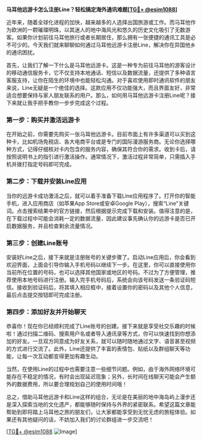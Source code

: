 **马耳他远游卡怎么注册Line？轻松搞定海外通讯难题[[TG💪+ @esim1088](https://t.me/s/esim1088)]**

近年来，随着全球化进程的加快，越来越多的人选择出国旅游或工作。而马耳他作为欧洲的一颗璀璨明珠，以其迷人的地中海风光和悠久的历史文化吸引了无数游客。如果你计划前往马耳他旅行或者长期居住，那么拥有一张便捷的通讯工具是必不可少的。今天我们就来聊聊如何通过马耳他远游卡注册Line，解决你在异国他乡的通讯困扰。

首先，让我们了解一下什么是马耳他远游卡。这是一种专为前往马耳他的游客设计的移动通信服务卡，它不仅支持本地通话、短信以及数据流量，还提供了多种语言客服支持，让你在陌生的环境中也能轻松沟通。对于喜欢使用即时通讯软件的朋友来说，Line无疑是一个绝佳的选择。这款应用不仅功能强大，而且界面友好，非常适合想要保持与家人朋友联系的用户。那么，如何用马耳他远游卡注册Line呢？接下来就让我手把手教你一步步完成这个过程。

### 第一步：购买并激活远游卡

在开始之前，你需要先购买一张马耳他远游卡。目前市面上有许多渠道可以买到这种卡，比如机场免税店、各大电商平台或是专门的国际漫游服务商。无论你选择哪种方式，记得仔细核对卡内包含的服务内容，确保其符合你的需求。收到卡后，请按照说明书上的指引进行激活操作。通常情况下，激活过程非常简单，只需插入手机并拨打指定号码即可完成。

### 第二步：下载并安装Line应用

当你的远游卡成功激活之后，就可以着手准备下载Line应用程序了。打开你的智能手机，进入应用商店（如苹果App Store或安卓Google Play），搜索“Line”关键词。点击搜索结果中的官方链接，然后根据提示完成下载和安装。值得注意的是，在下载过程中可能会消耗一定的数据流量，因此建议事先确认你的远游卡是否已开启数据服务，并且检查剩余流量情况。

### 第三步：创建Line账号

安装好Line之后，接下来就是注册账号的关键步骤了。启动Line应用后，你会看到欢迎界面，上面会引导你输入手机号码以继续下一步。在这里，你可以直接使用你当前所在位置的号码，也可以选择其他国家或地区的号码。不过为了方便管理，推荐使用本地号码进行注册。输入完手机号码后，系统会向该号码发送一条验证码短信。接收到验证码后，将其填入相应框中，接着设置你的密码以及其他个人信息，最后点击提交按钮即可完成注册。

### 第四步：添加好友并开始聊天

恭喜你！现在你已经顺利完成了Line账号的创建。接下来就是享受社交乐趣的时候啦！通过扫描二维码、搜索用户名或者导入通讯录等方式，你可以快速找到你想添加的好友。一旦双方同意成为好友关系，就可以随时随地通过文字、语音甚至视频的方式进行交流了。此外，Line还提供了丰富的表情包、贴纸以及群组聊天等功能，让每一次互动都变得更加有趣生动。

当然，在使用Line的过程中也需要注意一些细节问题。例如，由于海外网络环境可能存在不稳定的情况，有时会出现延迟现象；另外，长时间在线聊天可能会产生额外的数据费用，所以要合理规划自己的使用时间哦！

总之，借助马耳他远游卡和Line这样的组合，无论是在美丽的地中海岛屿上漫步还是深入探索当地的文化遗产，都能够随时保持与外界的紧密联系。希望这篇文章能帮助到即将踏上马耳他之旅的朋友们，让大家都能享受到无忧无虑的旅程体验。如果还有其他疑问的话，不妨加入我们的讨论群组进一步交流吧！

[[TG💪+ @esim1088](https://t.me/s/esim1088) ![Image](https://i.postimg.cc/4NQfJmqS/Snipaste-2025-05-13-00-14-12.png)]